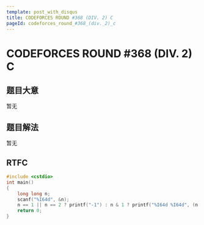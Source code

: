 ```yaml
---
template: post_with_disqus
title: CODEFORCES ROUND #368 (DIV. 2) C
pageId: codeforces_round_#368_(div._2)_c
---
```


# CODEFORCES ROUND #368 (DIV. 2) C
<span id="poem"></span><script>$(function(){$.ajax('/api/poem?rnd='+Date.now()+Math.random()).done(function(data){$('#poem').text(data);});});</script>
## 题目大意
暂无

## 题目解法
暂无

## RTFC

```cpp
#include <cstdio>
int main()
{
    long long n;
    scanf("%I64d", &n);
    n == 1 || n == 2 ? printf("-1") : n & 1 ? printf("%I64d %I64d", (n * n - 1) / 2, (n * n + 1) / 2) : printf("%I64d %I64d", (n / 2) * (n / 2) + 1, (n / 2) * (n / 2) - 1);
    return 0;
}

```
<div id="__comment"></div>
